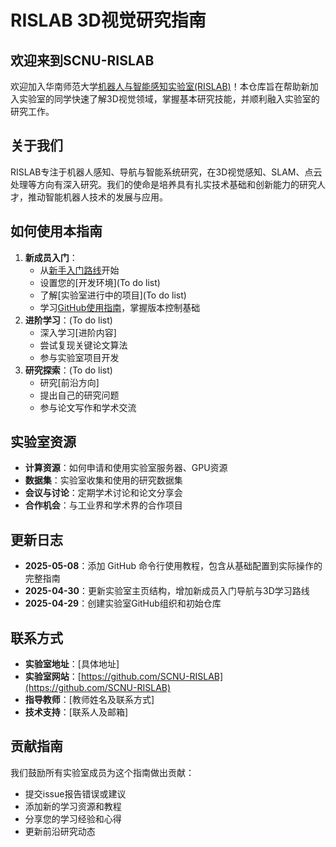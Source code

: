 # RISLAB 3D视觉研究指南
## 欢迎来到SCNU-RISLAB
欢迎加入华南师范大学[机器人与智能感知实验室(RISLAB)](https://github.com/SCNU-RISLAB)！本仓库旨在帮助新加入实验室的同学快速了解3D视觉领域，掌握基本研究技能，并顺利融入实验室的研究工作。
## 关于我们
RISLAB专注于机器人感知、导航与智能系统研究，在3D视觉感知、SLAM、点云处理等方向有深入研究。我们的使命是培养具有扎实技术基础和创新能力的研究人才，推动智能机器人技术的发展与应用。
## 如何使用本指南
1. **新成员入门**：
   - 从[新手入门路线](./roadmap.md)开始
   - 设置您的[开发环境](To do list)
   - 了解[实验室进行中的项目](To do list)
   - 学习[GitHub使用指南](./Learn-to-use-github.md)，掌握版本控制基础
2. **进阶学习**：(To do list)
   - 深入学习[进阶内容]
   - 尝试复现关键论文算法
   - 参与实验室项目开发
3. **研究探索**：(To do list)
   - 研究[前沿方向]
   - 提出自己的研究问题
   - 参与论文写作和学术交流
  
## 实验室资源
- **计算资源**：如何申请和使用实验室服务器、GPU资源
- **数据集**：实验室收集和使用的研究数据集
- **会议与讨论**：定期学术讨论和论文分享会
- **合作机会**：与工业界和学术界的合作项目

## 更新日志
- **2025-05-08**：添加 GitHub 命令行使用教程，包含从基础配置到实际操作的完整指南
- **2025-04-30**：更新实验室主页结构，增加新成员入门导航与3D学习路线
- **2025-04-29**：创建实验室GitHub组织和初始仓库

## 联系方式
- **实验室地址**：[具体地址]
- **实验室网站**：[https://github.com/SCNU-RISLAB](https://github.com/SCNU-RISLAB)
- **指导教师**：[教师姓名及联系方式]
- **技术支持**：[联系人及邮箱]

## 贡献指南
我们鼓励所有实验室成员为这个指南做出贡献：
- 提交issue报告错误或建议
- 添加新的学习资源和教程
- 分享您的学习经验和心得
- 更新前沿研究动态
